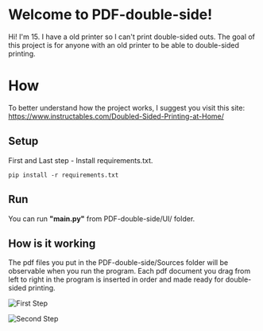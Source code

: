 # Welcome to PDF-double-side!

Hi! I'm 15. I have a old printer so I can't print double-sided outs. The goal of this project is for anyone with an old printer to be able to double-sided printing.


# How

To better understand how the project works, I suggest you visit this site: https://www.instructables.com/Doubled-Sided-Printing-at-Home/

## Setup

First and Last step - Install requirements.txt.
```
pip install -r requirements.txt
```

## Run

You can run **"main.py"** from PDF-double-side/UI/ folder. 

## How is it working
The pdf files you put in the PDF-double-side/Sources folder will be observable when you run the program. Each pdf document you drag from left to right in the program is inserted in order and made ready for double-sided printing.

![First Step](https://cdn.discordapp.com/attachments/894691692840620052/910492157905883136/first.png)

![Second Step](https://cdn.discordapp.com/attachments/894691692840620052/910492159008981042/second.png)
